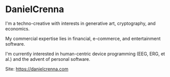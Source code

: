 # DanielCrenna

I'm a techno-creative with interests in generative art, cryptography, and economics.

My commercial expertise lies in financial, e-commerce, and entertainment software.

I'm currently interested in human-centric device programming (EEG, ERG, et al.) and the advent of personal software.

 Site: https://danielcrenna.com

